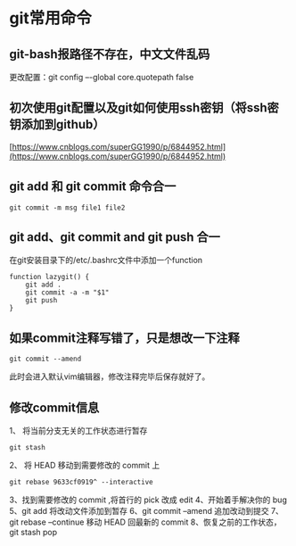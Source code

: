 # git常用命令

## git-bash报路径不存在，中文文件乱码
更改配置：git config –-global core.quotepath false

## 初次使用git配置以及git如何使用ssh密钥（将ssh密钥添加到github）
[https://www.cnblogs.com/superGG1990/p/6844952.html](https://www.cnblogs.com/superGG1990/p/6844952.html)

## git add 和 git commit 命令合一
```
git commit -m msg file1 file2
```

## git add、git commit and git push 合一
在git安装目录下的/etc/.bashrc文件中添加一个function
```
function lazygit() {
    git add .
    git commit -a -m "$1"
    git push
}
```

## 如果commit注释写错了，只是想改一下注释
```
git commit --amend
```
此时会进入默认vim编辑器，修改注释完毕后保存就好了。

## 修改commit信息
1、 将当前分支无关的工作状态进行暂存
```
git stash
```
2、 将 HEAD 移动到需要修改的 commit 上
```
git rebase 9633cf0919^ --interactive
```
3、找到需要修改的 commit ,将首行的 pick 改成 edit
4、开始着手解决你的 bug
5、git add 将改动文件添加到暂存
6、git commit –amend 追加改动到提交
7、git rebase –continue 移动 HEAD 回最新的 commit
8、恢复之前的工作状态，git stash pop